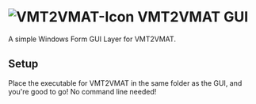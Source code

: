 # ![VMT2VMAT-Icon](https://github.com/user-attachments/assets/a9abf17a-905a-46b2-8f96-04259479c47b) VMT2VMAT GUI
A simple Windows Form GUI Layer for VMT2VMAT. 

## Setup
Place the executable for VMT2VMAT in the same folder as the GUI, and you're good to go! No command line needed!
